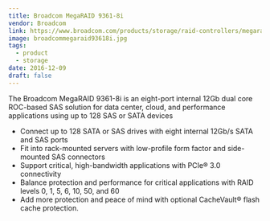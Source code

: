 ```yaml
---
title: Broadcom MegaRAID 9361-8i
vendor: Broadcom
link: https://www.broadcom.com/products/storage/raid-controllers/megaraid-sas-9361-8i
image: broadcommegaraid93618i.jpg
tags:
  - product
  - storage
date: 2016-12-09
draft: false
---
```


The Broadcom MegaRAID 9361-8i is an eight-port internal 12Gb dual core ROC-based SAS solution for data center, cloud, and
performance applications using up to 128 SAS or SATA devices

- Connect up to 128 SATA or SAS drives with eight internal 12Gb/s SATA and SAS ports
- Fit into rack-mounted servers with low-profile form factor and side-mounted SAS connectors
- Support critical, high-bandwidth applications with PCIe® 3.0 connectivity
- Balance protection and performance for critical applications with RAID levels 0, 1, 5, 6, 10, 50, and 60
- Add more protection and peace of mind with optional CacheVault® flash cache protection.
